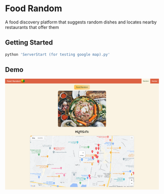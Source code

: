 # Food Random

A food discovery platform that suggests random dishes and locates nearby restaurants that offer them

## Getting Started

```bash
python 'ServerStart (for testing google map).py'
```

## Demo

![screenshot](demo/screenshot.png)

